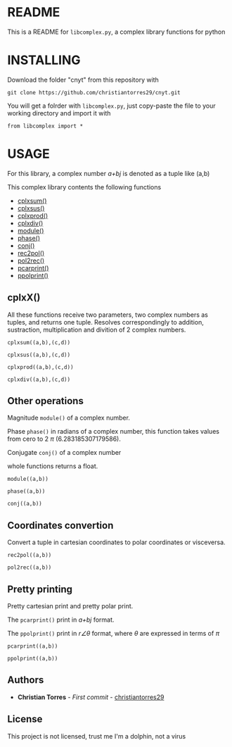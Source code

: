 # README

This is a README for `libcomplex.py`, a complex library functions for python

INSTALLING
==========

Download the folder "cnyt" from this repository with
```
git clone https://github.com/christiantorres29/cnyt.git
```
You will get a folrder with `libcomplex.py`, just copy-paste the file to your working directory and import it with

```
from libcomplex import *
```
USAGE
======
For this library, a complex number *a+bj* is denoted as a tuple like (a,b)

This complex library contents the following functions

* [cplxsum()](#cplxx)
* [cplxsus()](#cplxx)
* [cplxprod()](#cplxx)
* [cplxdiv()](#cplxx)
* [module()](#other-operations)
* [phase()](#other-operations)
* [conj()](#other-operations)
* [rec2pol()](#coordinates-convertion)
* [pol2rec()](#coordinates-convertion)
* [pcarprint()](#pretty-printing)
* [ppolprint()](#pretty-printing)

## cplxX()
All these functions receive two parameters, two complex numbers as tuples, and returns one tuple. 
Resolves correspondingly to addition, sustraction, multiplication and divition of 2 complex numbers. 

```
cplxsum((a,b),(c,d))

cplxsus((a,b),(c,d))

cplxprod((a,b),(c,d))

cplxdiv((a,b),(c,d))
```
## Other operations
Magnitude `module()` of a complex number. 

Phase `phase()` in radians of a complex number, this function takes values from cero to 2 $\pi$ (6.283185307179586).

Conjugate `conj()` of a complex number

whole functions returns a float.
```
module((a,b))

phase((a,b))

conj((a,b))
```
## Coordinates convertion
Convert a tuple in cartesian coordinates to polar coordinates or visceversa.

```
rec2pol((a,b))

pol2rec((a,b))
```
## Pretty printing
Pretty cartesian print and pretty polar print.

The `pcarprint()` print in *a+bj* format.

The `ppolprint()` print in *r∠$\theta$* format, where $\theta$ are expressed in terms of $\pi$

```
pcarprint((a,b))

ppolprint((a,b))
```

## Authors

* **Christian Torres** - *First commit* - [christiantorres29](https://github.com/christiantorres29/cnyt)

## License

This project is not licensed, trust me I'm a dolphin, not a virus



